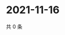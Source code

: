 # 2021-11-16

共 0 条

<!-- BEGIN WEIBO -->
<!-- 最后更新时间 Tue Nov 16 2021 01:18:13 GMT+0800 (China Standard Time) -->

<!-- END WEIBO -->
